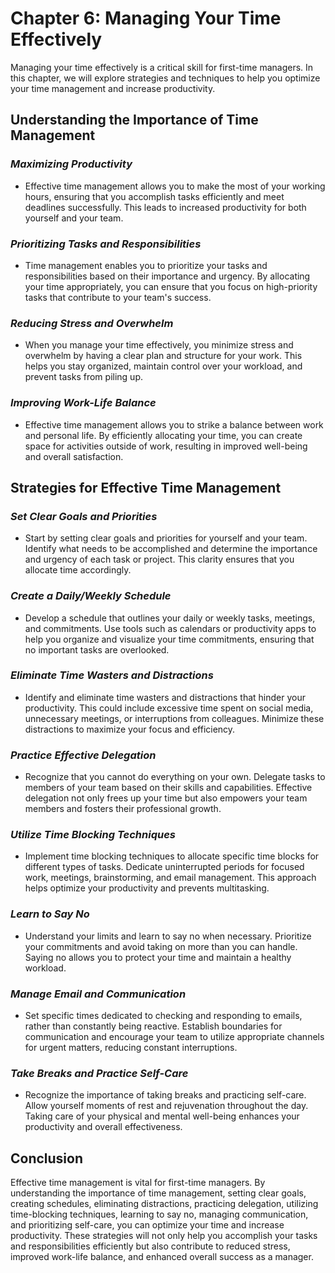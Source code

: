 Chapter 6: Managing Your Time Effectively
=========================================

Managing your time effectively is a critical skill for first-time managers. In this chapter, we will explore strategies and techniques to help you optimize your time management and increase productivity.

**Understanding the Importance of Time Management**
---------------------------------------------------

### *Maximizing Productivity*

* Effective time management allows you to make the most of your working hours, ensuring that you accomplish tasks efficiently and meet deadlines successfully. This leads to increased productivity for both yourself and your team.

### *Prioritizing Tasks and Responsibilities*

* Time management enables you to prioritize your tasks and responsibilities based on their importance and urgency. By allocating your time appropriately, you can ensure that you focus on high-priority tasks that contribute to your team's success.

### *Reducing Stress and Overwhelm*

* When you manage your time effectively, you minimize stress and overwhelm by having a clear plan and structure for your work. This helps you stay organized, maintain control over your workload, and prevent tasks from piling up.

### *Improving Work-Life Balance*

* Effective time management allows you to strike a balance between work and personal life. By efficiently allocating your time, you can create space for activities outside of work, resulting in improved well-being and overall satisfaction.

**Strategies for Effective Time Management**
--------------------------------------------

### *Set Clear Goals and Priorities*

* Start by setting clear goals and priorities for yourself and your team. Identify what needs to be accomplished and determine the importance and urgency of each task or project. This clarity ensures that you allocate time accordingly.

### *Create a Daily/Weekly Schedule*

* Develop a schedule that outlines your daily or weekly tasks, meetings, and commitments. Use tools such as calendars or productivity apps to help you organize and visualize your time commitments, ensuring that no important tasks are overlooked.

### *Eliminate Time Wasters and Distractions*

* Identify and eliminate time wasters and distractions that hinder your productivity. This could include excessive time spent on social media, unnecessary meetings, or interruptions from colleagues. Minimize these distractions to maximize your focus and efficiency.

### *Practice Effective Delegation*

* Recognize that you cannot do everything on your own. Delegate tasks to members of your team based on their skills and capabilities. Effective delegation not only frees up your time but also empowers your team members and fosters their professional growth.

### *Utilize Time Blocking Techniques*

* Implement time blocking techniques to allocate specific time blocks for different types of tasks. Dedicate uninterrupted periods for focused work, meetings, brainstorming, and email management. This approach helps optimize your productivity and prevents multitasking.

### *Learn to Say No*

* Understand your limits and learn to say no when necessary. Prioritize your commitments and avoid taking on more than you can handle. Saying no allows you to protect your time and maintain a healthy workload.

### *Manage Email and Communication*

* Set specific times dedicated to checking and responding to emails, rather than constantly being reactive. Establish boundaries for communication and encourage your team to utilize appropriate channels for urgent matters, reducing constant interruptions.

### *Take Breaks and Practice Self-Care*

* Recognize the importance of taking breaks and practicing self-care. Allow yourself moments of rest and rejuvenation throughout the day. Taking care of your physical and mental well-being enhances your productivity and overall effectiveness.

**Conclusion**
--------------

Effective time management is vital for first-time managers. By understanding the importance of time management, setting clear goals, creating schedules, eliminating distractions, practicing delegation, utilizing time-blocking techniques, learning to say no, managing communication, and prioritizing self-care, you can optimize your time and increase productivity. These strategies will not only help you accomplish your tasks and responsibilities efficiently but also contribute to reduced stress, improved work-life balance, and enhanced overall success as a manager.
